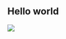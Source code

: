 ## Hello world

<img align="center" src="https://github-readme-stats-trupens-projects.vercel.app/api/top-langs/?username=MrTrupen&layout=compact&theme=radical&hide_border=true&hide=github-readme-stats" />